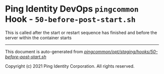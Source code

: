 
# Ping Identity DevOps `pingcommon` Hook - `50-before-post-start.sh`
 This is called after the start or restart sequence has finished and before 
 the server within the container starts

---
This document is auto-generated from _[pingcommon/opt/staging/hooks/50-before-post-start.sh](https://github.com/pingidentity/pingidentity-docker-builds/blob/master/pingcommon/opt/staging/hooks/50-before-post-start.sh)_

Copyright (c) 2021 Ping Identity Corporation. All rights reserved.
